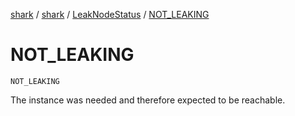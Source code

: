 [shark](../../index.md) / [shark](../index.md) / [LeakNodeStatus](index.md) / [NOT_LEAKING](./-n-o-t_-l-e-a-k-i-n-g.md)

# NOT_LEAKING

`NOT_LEAKING`

The instance was needed and therefore expected to be reachable.

